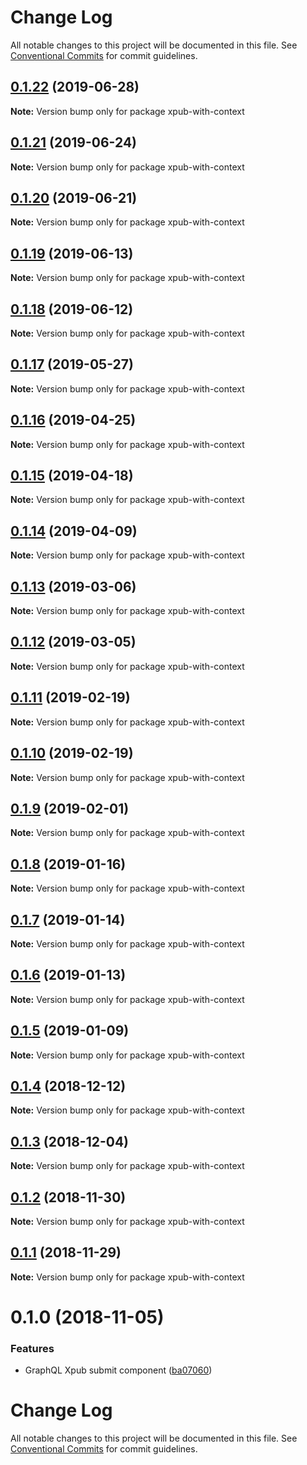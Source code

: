 # Change Log

All notable changes to this project will be documented in this file.
See [Conventional Commits](https://conventionalcommits.org) for commit guidelines.

## [0.1.22](https://gitlab.coko.foundation/pubsweet/pubsweet/compare/xpub-with-context@0.1.21...xpub-with-context@0.1.22) (2019-06-28)

**Note:** Version bump only for package xpub-with-context





## [0.1.21](https://gitlab.coko.foundation/pubsweet/pubsweet/compare/xpub-with-context@0.1.20...xpub-with-context@0.1.21) (2019-06-24)

**Note:** Version bump only for package xpub-with-context





## [0.1.20](https://gitlab.coko.foundation/pubsweet/pubsweet/compare/xpub-with-context@0.1.19...xpub-with-context@0.1.20) (2019-06-21)

**Note:** Version bump only for package xpub-with-context





## [0.1.19](https://gitlab.coko.foundation/pubsweet/pubsweet/compare/xpub-with-context@0.1.18...xpub-with-context@0.1.19) (2019-06-13)

**Note:** Version bump only for package xpub-with-context





## [0.1.18](https://gitlab.coko.foundation/pubsweet/pubsweet/compare/xpub-with-context@0.1.17...xpub-with-context@0.1.18) (2019-06-12)

**Note:** Version bump only for package xpub-with-context





## [0.1.17](https://gitlab.coko.foundation/pubsweet/pubsweet/compare/xpub-with-context@0.1.16...xpub-with-context@0.1.17) (2019-05-27)

**Note:** Version bump only for package xpub-with-context





## [0.1.16](https://gitlab.coko.foundation/pubsweet/pubsweet/compare/xpub-with-context@0.1.15...xpub-with-context@0.1.16) (2019-04-25)

**Note:** Version bump only for package xpub-with-context





## [0.1.15](https://gitlab.coko.foundation/pubsweet/pubsweet/compare/xpub-with-context@0.1.14...xpub-with-context@0.1.15) (2019-04-18)

**Note:** Version bump only for package xpub-with-context





## [0.1.14](https://gitlab.coko.foundation/pubsweet/pubsweet/compare/xpub-with-context@0.1.13...xpub-with-context@0.1.14) (2019-04-09)

**Note:** Version bump only for package xpub-with-context





## [0.1.13](https://gitlab.coko.foundation/pubsweet/pubsweet/compare/xpub-with-context@0.1.12...xpub-with-context@0.1.13) (2019-03-06)

**Note:** Version bump only for package xpub-with-context





## [0.1.12](https://gitlab.coko.foundation/pubsweet/pubsweet/compare/xpub-with-context@0.1.11...xpub-with-context@0.1.12) (2019-03-05)

**Note:** Version bump only for package xpub-with-context





## [0.1.11](https://gitlab.coko.foundation/pubsweet/pubsweet/compare/xpub-with-context@0.1.10...xpub-with-context@0.1.11) (2019-02-19)

**Note:** Version bump only for package xpub-with-context





## [0.1.10](https://gitlab.coko.foundation/pubsweet/pubsweet/compare/xpub-with-context@0.1.9...xpub-with-context@0.1.10) (2019-02-19)

**Note:** Version bump only for package xpub-with-context





## [0.1.9](https://gitlab.coko.foundation/pubsweet/pubsweet/compare/xpub-with-context@0.1.8...xpub-with-context@0.1.9) (2019-02-01)

**Note:** Version bump only for package xpub-with-context





## [0.1.8](https://gitlab.coko.foundation/pubsweet/pubsweet/compare/xpub-with-context@0.1.7...xpub-with-context@0.1.8) (2019-01-16)

**Note:** Version bump only for package xpub-with-context





## [0.1.7](https://gitlab.coko.foundation/pubsweet/pubsweet/compare/xpub-with-context@0.1.6...xpub-with-context@0.1.7) (2019-01-14)

**Note:** Version bump only for package xpub-with-context





## [0.1.6](https://gitlab.coko.foundation/pubsweet/pubsweet/compare/xpub-with-context@0.1.5...xpub-with-context@0.1.6) (2019-01-13)

**Note:** Version bump only for package xpub-with-context





## [0.1.5](https://gitlab.coko.foundation/pubsweet/pubsweet/compare/xpub-with-context@0.1.4...xpub-with-context@0.1.5) (2019-01-09)

**Note:** Version bump only for package xpub-with-context





## [0.1.4](https://gitlab.coko.foundation/pubsweet/pubsweet/compare/xpub-with-context@0.1.3...xpub-with-context@0.1.4) (2018-12-12)

**Note:** Version bump only for package xpub-with-context





## [0.1.3](https://gitlab.coko.foundation/pubsweet/pubsweet/compare/xpub-with-context@0.1.2...xpub-with-context@0.1.3) (2018-12-04)

**Note:** Version bump only for package xpub-with-context





## [0.1.2](https://gitlab.coko.foundation/pubsweet/pubsweet/compare/xpub-with-context@0.1.1...xpub-with-context@0.1.2) (2018-11-30)

**Note:** Version bump only for package xpub-with-context





## [0.1.1](https://gitlab.coko.foundation/pubsweet/pubsweet/compare/xpub-with-context@0.1.0...xpub-with-context@0.1.1) (2018-11-29)

**Note:** Version bump only for package xpub-with-context





<a name="0.1.0"></a>
# 0.1.0 (2018-11-05)


### Features

* GraphQL Xpub submit component ([ba07060](https://gitlab.coko.foundation/pubsweet/pubsweet/commit/ba07060))




# Change Log

All notable changes to this project will be documented in this file.
See [Conventional Commits](https://conventionalcommits.org) for commit guidelines.
